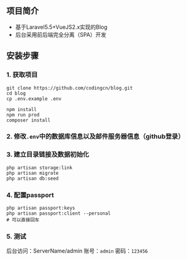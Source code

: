 ## 项目简介
* 基于Laravel5.5+VueJS2.x实现的Blog
* 后台采用前后端完全分离（SPA）开发


## 安装步骤
### 1. 获取项目
```
git clone https://github.com/codingcn/blog.git
cd blog
cp .env.example .env

npm install
npm run prod
composer install
```
### 2. 修改`.env`中的数据库信息以及邮件服务器信息（github登录）

### 3. 建立目录链接及数据初始化
```shell
php artisan storage:link
php artisan migrate
php artisan db:seed
```
### 4. 配置passport
```
php artisan passport:keys
php artisan passport:client --personal
# 可以直接回车
```
### 5. 测试
后台访问：ServerName/admin
账号：`admin`
密码：`123456`

